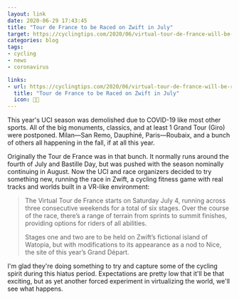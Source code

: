 ```yaml
---
layout: link
date: 2020-06-29 17:43:45
title: "Tour de France to be Raced on Zwift in July"
target: https://cyclingtips.com/2020/06/virtual-tour-de-france-will-be-raced-on-zwift-this-july/
categories: blog
tags:
- cycling
- news
- coronavirus

links:
- url: https://cyclingtips.com/2020/06/virtual-tour-de-france-will-be-raced-on-zwift-this-july/
  title: "Tour de France to be Raced on Zwift in July"
  icon: 🚵🏼
---
```


This year's UCI season was demolished due to COVID-19 like most other sports. All of the big monuments, classics, and at least 1 Grand Tour (Giro) were postponed. Milan—San Remo, Dauphiné, Paris—Roubaix, and a bunch of others all happening in the fall, if at all this year.

Originally the Tour de France was in that bunch. It normally runs around the fourth of July and Bastille Day, but was pushed with the season nominally continuing in August. Now the UCI and race organizers decided to try something new, running the race in Zwift, a cycling fitness game with real tracks and worlds built in a VR-like environment: 

> The Virtual Tour de France starts on Saturday July 4, running across three consecutive weekends for a total of six stages. Over the course of the race, there’s a range of terrain from sprints to summit finishes, providing options for riders of all abilities.
>
> Stages one and two are to be held on Zwift’s fictional island of Watopia, but with modifications to its appearance as a nod to Nice, the site of this year’s Grand Départ.

I'm glad they're doing something to try and capture some of the cycling spirit during this hiatus period. Expectations are pretty low that it'll be that exciting, but as yet another forced experiment in virtualizing the world, we'll see what happens.

